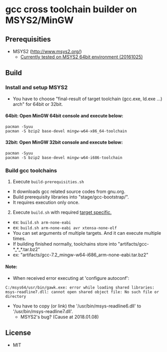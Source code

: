 # gcc cross toolchain builder on MSYS2/MinGW

## Prerequisities

* MSYS2 (http://www.msys2.org/)
  * [Currently tested on MSYS2 64bit environment (20161025)](http://repo.msys2.org/distrib/x86_64/msys2-x86_64-20161025.exe)

## Build

### Install and setup MSYS2

* You have to choose "final-result of target toolchain (gcc.exe, ld.exe ...) arch" for 64bit or 32bit.

#### 64bit: Open MinGW 64bit console and execute below:

```
pacman -Syuu
pacman -S bzip2 base-devel mingw-w64-x86_64-toolchain
```

#### 32bit: Open MinGW 32bit console and execute below:

```
pacman -Syuu
pacman -S bzip2 base-devel mingw-w64-i686-toolchain
```

### Build gcc toolchains

1. Execute `build-prerequisities.sh`
  * It downloads gcc related source codes from gnu.org.
  * Build prerequisity libraries into "stage/gcc-bootstrap/".
  * It requires execution only once.
2. Execute `build.sh` with required [target specific.](https://gcc.gnu.org/install/specific.html)
  * ex: `build.sh arm-none-eabi`
  * ex: `build.sh arm-none-eabi avr xtensa-none-elf`
  * You can set arguments of multiple targets. And it can execute multiple times.
  * If building finished normally, toolchains store into "artifacts/gcc-\*\_\*\_\*.tar.bz2"
  * ex: "artifacts/gcc-7.2_mingw-w64-i686_arm-none-eabi.tar.bz2"

#### Note:

* When received error executing at 'configure autoconf':

```
C:/msys64/usr/bin/gawk.exe: error while loading shared libraries: msys-readline7.dll: cannot open shared object file: No such file or directory
```

* You have to copy (or link) the '/usr/bin/msys-readline6.dll' to '/usr/bin/msys-readline7.dll'.
  * MSYS2's bug? (Cause at 2018.01.08)

## License

* MIT
